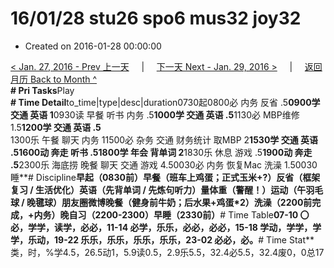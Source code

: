# 16/01/28 stu26 spo6 mus32 joy32

* Created on 2016-01-28 00:00:00

[&lt; Jan. 27, 2016 - Prev 上一天](d27.md)     \|     [下一天 Next - Jan. 29, 2016 &gt;](d29.md)     \|     [返回月历 Back to Month ^](index.md)   
**\# Pri Tasks**Play  
**\# Time Detail**to\_time\|type\|desc\|duration0730起0800必 内务 反省 .5**0900学 交通 英语 1**0930读 早餐 听书 内务 .5**1000学 交通 英语 .5**1130必 MBP维修 1.5**1200学 交通 英语 .5**  
1300乐 午餐 聊天 内务 11500必 杂务 交通 财务统计 取MBP 2**1530学 交通 英语 .51600动 奔走 听书 .51800学 年会 背单词 2**1830乐 休息 游戏 .5**1900动 奔走 .5**2300乐 海底捞 晚餐 聊天 交通 游戏 4.50030必 内务 恢复Mac 洗澡 1.50030睡**\# Discipline**早起（0830前）早餐（班车上鸡蛋；正式玉米+?）反省（框架复习 / 生活优化）英语（先背单词 / 先炼句听力）量体重（警醒！）运动（午羽毛球 / 晚毽球）朋友圈微博晚餐（健身前牛奶；后水果+鸡蛋\*2）洗澡（2200前完成，+内务）晚自习（2200-2300）早睡（2330前）**\# Time Table**07-10 〇必，学学，读学，必必，11-14 必学，乐乐，必必，必必，15-18 学动，学学，学学，乐动，19-22 乐乐，乐乐，乐乐，乐乐，23-02 必必，必。**\# Time Stat**类，时，%学4.5，26.5动1，5.9读0.5，2.9乐5.5，32.4必5.5，32.4废0，0总17

